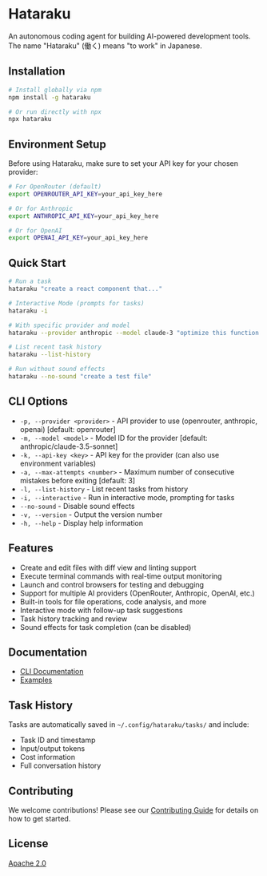 # Hataraku

An autonomous coding agent for building AI-powered development tools. The name "Hataraku" (働く) means "to work" in Japanese.

## Installation

```bash
# Install globally via npm
npm install -g hataraku

# Or run directly with npx
npx hataraku
```

## Environment Setup

Before using Hataraku, make sure to set your API key for your chosen provider:

```bash
# For OpenRouter (default)
export OPENROUTER_API_KEY=your_api_key_here

# Or for Anthropic
export ANTHROPIC_API_KEY=your_api_key_here

# Or for OpenAI
export OPENAI_API_KEY=your_api_key_here
```

## Quick Start

```bash
# Run a task
hataraku "create a react component that..."

# Interactive Mode (prompts for tasks)
hataraku -i

# With specific provider and model
hataraku --provider anthropic --model claude-3 "optimize this function..."

# List recent task history
hataraku --list-history

# Run without sound effects
hataraku --no-sound "create a test file"
```

## CLI Options

- `-p, --provider <provider>` - API provider to use (openrouter, anthropic, openai) [default: openrouter]
- `-m, --model <model>` - Model ID for the provider [default: anthropic/claude-3.5-sonnet]
- `-k, --api-key <key>` - API key for the provider (can also use environment variables)
- `-a, --max-attempts <number>` - Maximum number of consecutive mistakes before exiting [default: 3]
- `-l, --list-history` - List recent tasks from history
- `-i, --interactive` - Run in interactive mode, prompting for tasks
- `--no-sound` - Disable sound effects
- `-v, --version` - Output the version number
- `-h, --help` - Display help information

## Features

- Create and edit files with diff view and linting support
- Execute terminal commands with real-time output monitoring
- Launch and control browsers for testing and debugging
- Support for multiple AI providers (OpenRouter, Anthropic, OpenAI, etc.)
- Built-in tools for file operations, code analysis, and more
- Interactive mode with follow-up task suggestions
- Task history tracking and review
- Sound effects for task completion (can be disabled)

## Documentation

- [CLI Documentation](./docs/cli.md)
- [Examples](./examples/)

## Task History

Tasks are automatically saved in `~/.config/hataraku/tasks/` and include:
- Task ID and timestamp
- Input/output tokens
- Cost information
- Full conversation history

## Contributing

We welcome contributions! Please see our [Contributing Guide](./CONTRIBUTING.md) for details on how to get started.

## License

[Apache 2.0](./LICENSE)
